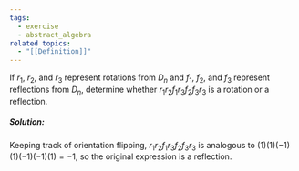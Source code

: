 ```yaml
---
tags:
  - exercise
  - abstract_algebra
related topics:
  - "[[Definition]]"
---
```

If $r_1$, $r_2$, and $r_3$ represent rotations from $D_n$ and $f_1$, $f_2$, and $f_3$ represent reflections from $D_n$, determine whether $r_1r_2f_1r_3f_2f_3r_3$ is a rotation or a reflection.
##### Solution:
Keeping track of orientation flipping, $r_1r_2f_1r_3f_2f_3r_3$ is analogous to $(1)(1)(-1)(1)(-1)(-1)(1)=-1$, so the original expression is a reflection.